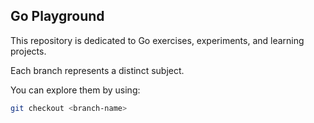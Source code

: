 ## Go Playground

This repository is dedicated to Go exercises, experiments, and learning projects.

Each branch represents a distinct subject.

You can explore them by using:

```bash
git checkout <branch-name>
```

